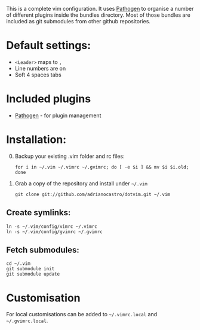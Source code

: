This is a complete vim configuration. It uses [Pathogen](https://github.com/tpope/vim-pathogen) to organise a number of different plugins inside the bundles directory. Most of those bundles are included as git submodules from other github repositories.

# Default settings:
- `<Leader>` maps to `,`
- Line numbers are on
- Soft 4 spaces tabs

# Included plugins
- [Pathogen](https://github.com/tpope/vim-pathogen) - for plugin management

# Installation:

0. Backup your existing .vim folder and rc files:

    `for i in ~/.vim ~/.vimrc ~/.gvimrc; do [ -e $i ] && mv $i $i.old; done`

1. Grab a copy of the repository and install under `~/.vim` 

    `git clone git://github.com/adrianocastro/dotvim.git ~/.vim`

## Create symlinks:

    ln -s ~/.vim/config/vimrc ~/.vimrc
    ln -s ~/.vim/config/gvimrc ~/.gvimrc

## Fetch submodules:

    cd ~/.vim
    git submodule init
    git submodule update

# Customisation

For local customisations can be added to `~/.vimrc.local` and `~/.gvimrc.local`.
